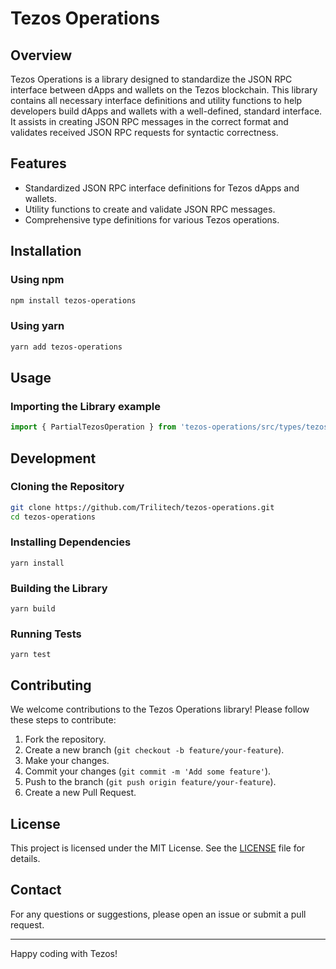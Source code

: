 # Tezos Operations

## Overview
Tezos Operations is a library designed to standardize the JSON RPC 
interface between dApps and wallets on the Tezos blockchain. This
library contains all necessary interface definitions and utility
functions to help developers build dApps and wallets with a well-defined,
standard interface. It assists in creating JSON RPC messages in the
correct format and validates received JSON RPC requests for syntactic
correctness.

## Features
- Standardized JSON RPC interface definitions for Tezos dApps and wallets.
- Utility functions to create and validate JSON RPC messages.
- Comprehensive type definitions for various Tezos operations.

## Installation

### Using npm
```sh
npm install tezos-operations
```

### Using yarn
```sh
yarn add tezos-operations
```

## Usage
### Importing the Library example
```ts
import { PartialTezosOperation } from 'tezos-operations/src/types/tezos';
```

## Development
### Cloning the Repository
```sh
git clone https://github.com/Trilitech/tezos-operations.git
cd tezos-operations
```

### Installing Dependencies
```
yarn install
```

### Building the Library
```
yarn build
```
### Running Tests
```
yarn test
```

## Contributing
We welcome contributions to the Tezos Operations library! Please follow these steps to contribute:

1. Fork the repository.
2. Create a new branch (`git checkout -b feature/your-feature`).
3. Make your changes.
4. Commit your changes (`git commit -m 'Add some feature'`).
5. Push to the branch (`git push origin feature/your-feature`).
6. Create a new Pull Request.

## License
This project is licensed under the MIT License. See the [LICENSE](LICENSE) file for details.

## Contact
For any questions or suggestions, please open an issue or submit a pull request.

---

Happy coding with Tezos!
